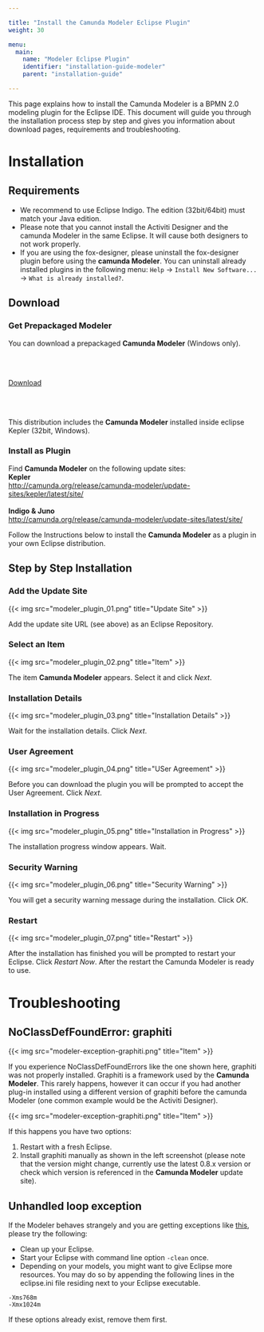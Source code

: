 ```yaml
---

title: "Install the Camunda Modeler Eclipse Plugin"
weight: 30

menu:
  main:
    name: "Modeler Eclipse Plugin"
    identifier: "installation-guide-modeler"
    parent: "installation-guide"

---
```



This page explains how to install the Camunda Modeler is a BPMN 2.0 modeling plugin for the Eclipse IDE. This document will guide you through the installation process step by step and gives you information about download pages, requirements and troubleshooting.


# Installation

## Requirements

* We recommend to use Eclipse Indigo. The edition (32bit/64bit) must match your Java edition.
* Please note that you cannot install the Activiti Designer and the camunda Modeler in the same Eclipse. It will cause both designers to not work properly.
* If you are using the fox-designer, please uninstall the fox-designer plugin before using the __camunda Modeler__. You can uninstall already installed plugins in the following menu: `Help` -> `Install New Software...` -> `What is already installed?`.


## Download

<section class="row">
  <div class="col-sm-5">
    <div class="panel panel-default">
      <div class="panel-heading">
        <h3 class="panel-title">Get Prepackaged Modeler</h3>
      </div>
      <div class="panel-body">
        <p>
          You can download a prepackaged <strong>Camunda Modeler</strong> (Windows only).
        </p><br /><br />
        <p>
          <a class="btn btn-primary btn-lg" href="http://camunda.org/release/camunda-modeler/kepler/camunda-modeler-kepler-latest.zip">
            <i class="glyphicon glyphicon-download-alt glyphicon-white"></i> Download
          </a>
        </p><br /><br />
        <p>
          This distribution includes the <strong>Camunda Modeler</strong> installed inside eclipse Kepler (32bit, Windows).
        </p>
      </div>
    </div>
  </div>
  <div class="col-sm-5">
    <div class="panel panel-default">
      <div class="panel-heading">
        <h3 class="panel-title">Install as Plugin</h3>
      </div>
      <div class="panel-body">
        <p>
          Find <strong>Camunda Modeler</strong> on the following update sites:
          <br /><strong>Kepler</strong><br />
          <a href="http://camunda.org/release/camunda-modeler/update-sites/kepler/latest/site/">
            http://camunda.org/release/camunda-modeler/update-sites/kepler/latest/site/
          </a>
          <br /><br /><strong>Indigo & Juno</strong><br />
          <a href="http://camunda.org/release/camunda-modeler/update-sites/latest/site/">
            http://camunda.org/release/camunda-modeler/update-sites/latest/site/
          </a>
        </p>
        <p>
          Follow the Instructions below to install the <strong>Camunda Modeler</strong> as a plugin in your own Eclipse distribution.
        </p>
      </div>
    </div>
  </div>
</section>


## Step by Step Installation

### Add the Update Site

{{< img src="modeler_plugin_01.png" title="Update Site" >}}

Add the update site URL (see above) as an Eclipse Repository.


### Select an Item

{{< img src="modeler_plugin_02.png" title="Item" >}}

The item **Camunda Modeler** appears. Select it and click *Next*.


### Installation Details

{{< img src="modeler_plugin_03.png" title="Installation Details" >}}

Wait for the installation details. Click *Next*.


### User Agreement

{{< img src="modeler_plugin_04.png" title="USer Agreement" >}}

Before you can download the plugin you will be prompted to accept the User Agreement. Click *Next*.


### Installation in Progress

{{< img src="modeler_plugin_05.png" title="Installation in Progress" >}}

The installation progress window appears. Wait.


### Security Warning

{{< img src="modeler_plugin_06.png" title="Security Warning" >}}

You will get a security warning message during the installation. Click *OK*.


### Restart

{{< img src="modeler_plugin_07.png" title="Restart" >}}

After the installation has finished you will be prompted to restart your Eclipse. Click *Restart Now*. After the restart the Camunda Modeler is ready to use.


# Troubleshooting

## NoClassDefFoundError: graphiti

{{< img src="modeler-exception-graphiti.png" title="Item" >}}

If you experience NoClassDefFoundErrors like the one shown here, graphiti was not properly installed. Graphiti is a framework used by the **Camunda Modeler**. This rarely happens, however it can occur if you had another plug-in installed using  a different version of graphiti before the camunda Modeler (one common example would be the Activiti Designer).

{{< img src="modeler-exception-graphiti.png" title="Item" >}}

If this happens you have two options:

1.  Restart with a fresh Eclipse.
2.  Install graphiti manually as shown in the left screenshot (please note that the version might change, currently use the latest 0.8.x version or check which version is referenced in the **Camunda Modeler** update site).


## Unhandled loop exception

If the Modeler behaves strangely and you are getting exceptions like [this](http://stackoverflow.com/questions/84147/org-eclipse-swt-swterror-item-not-added), please try the following:

* Clean up your Eclipse.
* Start your Eclipse with command line option `-clean` once.
* Depending on your models, you might want to give Eclipse more resources. You may do so by appending the following lines in the eclipse.ini file residing next to your Eclipse executable.
```
-Xms768m
-Xmx1024m
```

If these options already exist, remove them first.
